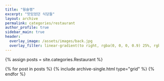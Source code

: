 ```yaml
---
title: "웡슐랭"
excerpt: "맛있었던 식당들"
layout: archive
permalink: categories/restaurant
author_profile: true
sidebar_main: true
header:
  overlay_image: /assets/images/back.jpg
  overlay_filter: linear-gradient(to right, rgba(0, 0, 0, 0.9) 25%, rgba(0, 0, 0, 0))
---
```


{% assign posts = site.categories.Restaurant %}

<div class="grid__wrapper">

{% for post in posts %} {% include archive-single.html type="grid"
  %} {% endfor %}

</div>